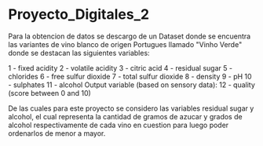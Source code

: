# Proyecto_Digitales_2

Para la obtencion de datos se descargo de un Dataset donde se encuentra las variantes de vino blanco de origen Portugues llamado "Vinho Verde" donde se destacan las siguientes variables:

1 - fixed acidity
2 - volatile acidity
3 - citric acid
4 - residual sugar
5 - chlorides
6 - free sulfur dioxide
7 - total sulfur dioxide
8 - density
9 - pH
10 - sulphates
11 - alcohol
Output variable (based on sensory data):
12 - quality (score between 0 and 10)

De las cuales para este proyecto se considero las variables residual sugar y alcohol, el cual representa la cantidad de gramos de azucar y grados de alcohol respectivamente de cada vino en cuestion para luego poder ordenarlos de menor a mayor.
